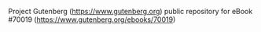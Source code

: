 Project Gutenberg (https://www.gutenberg.org) public repository for
eBook #70019 (https://www.gutenberg.org/ebooks/70019)
